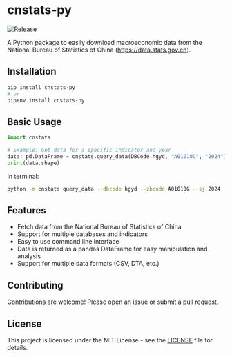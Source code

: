 # cnstats-py

[![Release](https://github.com/clsrfish/cnstats-py/actions/workflows/publish.yml/badge.svg?branch=master&event=push)](https://github.com/clsrfish/cnstats-py/actions/workflows/publish.yml)

A Python package to easily download macroeconomic data from the National Bureau of Statistics of China (<https://data.stats.gov.cn>).

## Installation

```bash
pip install cnstats-py
# or
pipenv install cnstats-py
```

## Basic Usage

```python
import cnstats

# Example: Get data for a specific indicator and year
data: pd.DataFrame = cnstats.query_data(DBCode.hgyd, "A01010G", "2024")
print(data.shape)
```

In terminal:

```bash
python -m cnstats query_data --dbcode hgyd --zbcode A01010G --sj 2024
```

## Features

- Fetch data from the National Bureau of Statistics of China
- Support for multiple databases and indicators
- Easy to use command line interface
- Data is returned as a pandas DataFrame for easy manipulation and analysis
- Support for multiple data formats (CSV, DTA, etc.)

## Contributing

Contributions are welcome! Please open an issue or submit a pull request.

## License

This project is licensed under the MIT License - see the [LICENSE](LICENSE) file for details.

